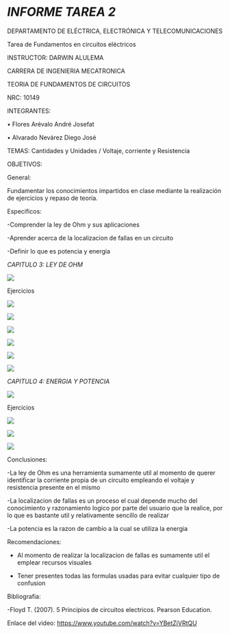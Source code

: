 # *INFORME TAREA 2*

DEPARTAMENTO DE ELÉCTRICA, ELECTRÓNICA Y TELECOMUNICACIONES

Tarea de Fundamentos en circuitos eléctricos

INSTRUCTOR: DARWIN ALULEMA

CARRERA DE INGENIERIA MECATRONICA

TEORIA DE FUNDAMENTOS DE CIRCUITOS

NRC: 10149

INTEGRANTES:

• Flores Arévalo André Josefat

• Alvarado Nevárez Diego José

TEMAS: Cantidades y Unidades / Voltaje, corriente y Resistencia

OBJETIVOS:

General:

Fundamentar los conocimientos impartidos en clase mediante la realización de ejercicios y repaso de teoría.

Especificos:

-Comprender la ley de Ohm y sus aplicaciones

-Aprender acerca de la localizacion de fallas en un circuito

-Definir lo que es potencia y energia

*CAPITULO 3: LEY DE OHM*

![](https://github.com/diego333jose/TAREA-2/blob/main/Imagenes/INFORME%202/Diagrama%20en%20blanco.png)

Ejercicios

![](https://github.com/diego333jose/TAREA-2/blob/main/Imagenes/INFORME%202/S3_page-0001.jpg)

![](https://github.com/diego333jose/TAREA-2/blob/main/Imagenes/INFORME%202/S3_page-0002.jpg)

![](https://github.com/diego333jose/TAREA-2/blob/main/Imagenes/INFORME%202/S3_page-0003.jpg)

![](https://github.com/diego333jose/TAREA-2/blob/main/Imagenes/INFORME%202/S3_page-0004.jpg)

![](https://github.com/diego333jose/TAREA-2/blob/main/Imagenes/INFORME%202/S3_page-0005.jpg)

![](https://github.com/diego333jose/TAREA-2/blob/main/Imagenes/INFORME%202/S3_page-0006.jpg)

*CAPITULO 4: ENERGIA Y POTENCIA*

![](https://github.com/diego333jose/TAREA-2/blob/main/Imagenes/INFORME%202/CAPITULO-4.png)

Ejercicios

![](https://github.com/diego333jose/TAREA-2/blob/main/Imagenes/INFORME%202/Sección%204Flores%20Andre%20(2)_page-0001.jpg)

![](https://github.com/diego333jose/TAREA-2/blob/main/Imagenes/INFORME%202/Sección%204Flores%20Andre%20(2)_page-0002.jpg)

![](https://github.com/diego333jose/TAREA-2/blob/main/Imagenes/INFORME%202/Sección%204Flores%20Andre%20(2)_page-0003.jpg)

Conclusiones:

-La ley de Ohm es una herramienta sumamente util al momento de querer identificar la corriente propia de un circuito empleando el voltaje y resistencia presente en el mismo

-La localizacion de fallas es un proceso el cual depende mucho del conocimiento y razonamiento logico por parte del usuario que la realice, por lo que es bastante util y relativamente sencillo de realizar

-La potencia es la razon de cambio a la cual se utiliza la energia

Recomendaciones:

- Al momento de realizar la localizacion de fallas es sumamente util el emplear recursos visuales

- Tener presentes todas las formulas usadas para evitar cualquier tipo de confusion

Bibliografia:

-Floyd T. (2007). 5 Principios de circuitos electricos. Pearson Education.

Enlace del video: https://www.youtube.com/watch?v=YBetZjVRtQU




